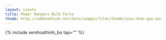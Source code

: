 ```yaml
---
layout: sieutv
title: Power Rangers Wild Force
thumb: http://xemhoathinh.net/data/images/films/thumb/sieu-nhan-gao-power-rangers-wild-force-2002.jpg
---
```

{% include xemhoathinh_bo tap="" %} 
